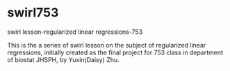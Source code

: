 swirl753
========

swirl lesson-regularized linear regressions-753

This is the a series of swirl lesson on the subject of regularized linear regressions, initially created as the final project for 753 class in department of biostat JHSPH, by Yuxin(Daisy) Zhu.
